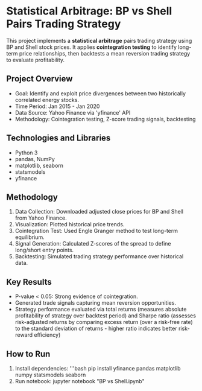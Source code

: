 # Statistical Arbitrage: BP vs Shell Pairs Trading Strategy 
This project implements a **statistical arbitrage** pairs trading strategy using BP and Shell stock prices. 
It applies **cointegration testing** to identify long-term price relationships, then backtests a mean reversion trading strategy to evaluate profitability. 

## Project Overview
- Goal: Identify and exploit price divergences between two historically correlated energy stocks.
- Time Period: Jan 2015 - Jan 2020
- Data Source: Yahoo Finance via 'yfinance' API
- Methodology: Cointegration testing, Z-score trading signals, backtesting

## Technologies and Libraries 
- Python 3
- pandas, NumPy
- matplotlib, seaborn
- statsmodels
- yfinance

## Methodology
1. Data Collection: Downloaded adjusted close prices for BP and Shell from Yahoo Finance. 
2. Visualization: Plotted historical price trends.
3. Cointegration Test: Used Engle Granger method to test long-term equilibrium.
4. Signal Generation: Calculated Z-scores of the spread to define long/short entry points.
5. Backtesting: Simulated trading strategy performance over historical data.

## Key Results
- P-value < 0.05: Strong evidence of cointegration.
- Generated trade signals capturing mean reversion opportunities.
- Strategy performance evaluated via total returns (measures absolute profitability of strategy over backtest period) and Sharpe ratio (assesses risk-adjusted returns by comparing excess return (over a risk-free rate) to the standard deviation of returns - higher ratio indicates better risk-reward efficiency)

## How to Run
1. Install dependencies:
   '''bash
   pip install yfinance pandas matplotlib numpy statsmodels seaborn
2. Run notebook:
   jupyter notebook "BP vs Shell.ipynb"
